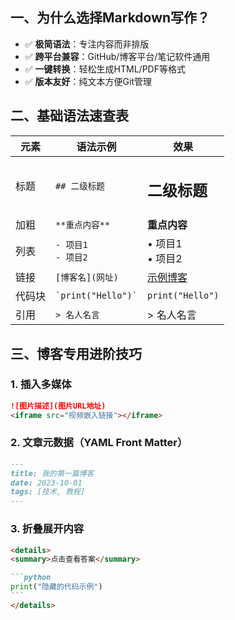 ## 一、为什么选择Markdown写作？
- ✅ **极简语法**：专注内容而非排版  
- ✅ **跨平台兼容**：GitHub/博客平台/笔记软件通用  
- ✅ **一键转换**：轻松生成HTML/PDF等格式  
- ✅ **版本友好**：纯文本方便Git管理  

## 二、基础语法速查表
| 元素         | 语法示例                  | 效果               |
|--------------|--------------------------|--------------------|
| 标题         | `## 二级标题`            | <h2>二级标题</h2>  |
| 加粗         | `**重点内容**`           | **重点内容**       |
| 列表         | `- 项目1`<br>`- 项目2`    | • 项目1<br>• 项目2 |
| 链接         | `[博客名](网址)`         | [示例博客](https://example.com) |
| 代码块       | ``` `print("Hello")` ``` | `print("Hello")`   |
| 引用         | `> 名人名言`             | > 名人名言         |

## 三、博客专用进阶技巧
### 1. 插入多媒体
```markdown
![图片描述](图片URL地址)
<iframe src="视频嵌入链接"></iframe>
```

### 2. 文章元数据（YAML Front Matter）
```markdown
---
title: 我的第一篇博客
date: 2023-10-01
tags: [技术, 教程]
---
```

### 3. 折叠展开内容
````markdown
<details>
<summary>点击查看答案</summary>

```python
print("隐藏的代码示例")
```
</details>